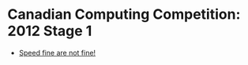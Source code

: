 # Canadian Computing Competition: 2012 Stage 1

* [Speed fine are not fine!](http://www.dmoj.ca/problem/ccc12j1)
